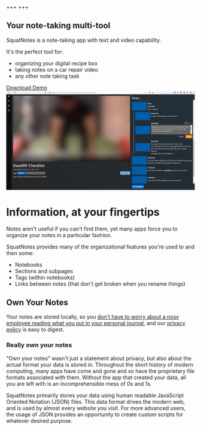 +++
+++

<section id="hero" class="mb-4">
    <h1 class="text-center" id="slogan">Your note-taking multi-tool</h1>
    <div class="flex justify-space-between">
        <div class="mr-2">
            <div class="mb-2">
                <p>
                    SquatNotes is a note-taking app with text and video capability.
                </p>
                <p>
                    It's the perfect tool for:
                    <ul>
                        <li>organizing your digital recipe box</li>
                        <li>taking notes on a car repair video</li>
                        <li>any other note taking task</li>
                    </ul>
                </p>
            </div>
            <a class="btn btn-lg btn-primary" href="https://squatnotes-cdn.sfo3.cdn.digitaloceanspaces.com/demo/downloads/22.1.0/setup.msi">
                <i class="ti ti-download"></i> Download Demo
            </a>
        </div>
        <img src="Video Notetaking Screenshot.png" alt="The video note-taking abilities of NotesNow" />
    </div>
</section>

# Information, at your fingertips
Notes aren't useful if you can't find them, yet many apps force you to organize your notes in a particular fashion.

SquatNotes provides many of the organizational features you're used to and then some:
 * Notebooks
 * Sections and subpages
 * Tags (within notebooks)
 * Links between notes (that don't get broken when you rename things)


## Own Your Notes
Your notes are stored locally, so you <a href="https://techcrunch.com/2016/12/14/evernotes-new-privacy-policy-allows-employees-to-read-your-notes/">don't have to
worry about a nosy employee reading what you put in your personal journal</a>, and our [privacy policy](/pages/privacy) is easy to digest.

### Really own your notes
"Own your notes" wasn't just a statement about privacy, but also about the actual format your data is stored in. Throughout the short history of modern computing, many apps have come and gone and so have the proprietary file formats associated with them. Without the app that created your data, all you are left with is an incomprehensible mess of 0s and 1s.

SquatNotes primarily stores your data using human readable JavaScript Oriented Notation (JSON) files. This data format drives the modern web, and is used by almost every website you visit. For more advanced users, the usage of JSON provides an opportunity to create custom scripts for whatever desired purpose.